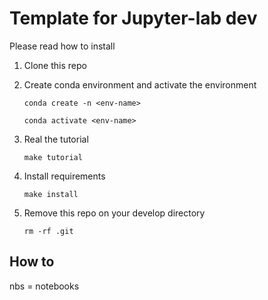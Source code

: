 # Template for Jupyter-lab dev
Please read how to install

1. Clone this repo
2. Create conda environment and activate the environment

    ```conda create -n <env-name>```
    
    ```conda activate <env-name>```

3. Real the tutorial

    ```make tutorial```

4. Install requirements

    ```make install```

5. Remove this repo on your develop directory

    ```rm -rf .git```

## How to
nbs = notebooks
